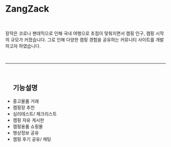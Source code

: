 # ZangZack
<br>
<p>장작은 코로나 팬데믹으로 인해 국내 여행으로 초점이 맞춰지면서 캠핑 인구, 캠핑 시작의 규모가 커졌습니다. 그로 인해 다양한 캠핑 경험을 공유하는 커뮤니티 사이트를 개발하고자 하였습니다.</p>
<br>
<hr>
<br>
<ul>
<h2>기능설명</h2>
  <li>중고물품 거래 </li>
  <li>캠핑장 추천</li>
  <li> 심리테스트/ 체크리스트 </li>
  <li> 캠핑 자유 게시판 </li>
  <li> 캠핑용품 쇼핑몰 </li>
  <li> 행상정보 공유</li>
  <li> 캠핑 후기 공유/ 채팅</li>
</ul>

